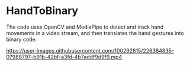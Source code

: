 # HandToBinary
The code uses OpenCV and MediaPipe to detect and track hand movements in a video stream, and then translates the hand gestures into binary code.


https://user-images.githubusercontent.com/100292815/226384835-07988797-b91b-42bf-a3fd-4b7addf9d9f9.mp4

